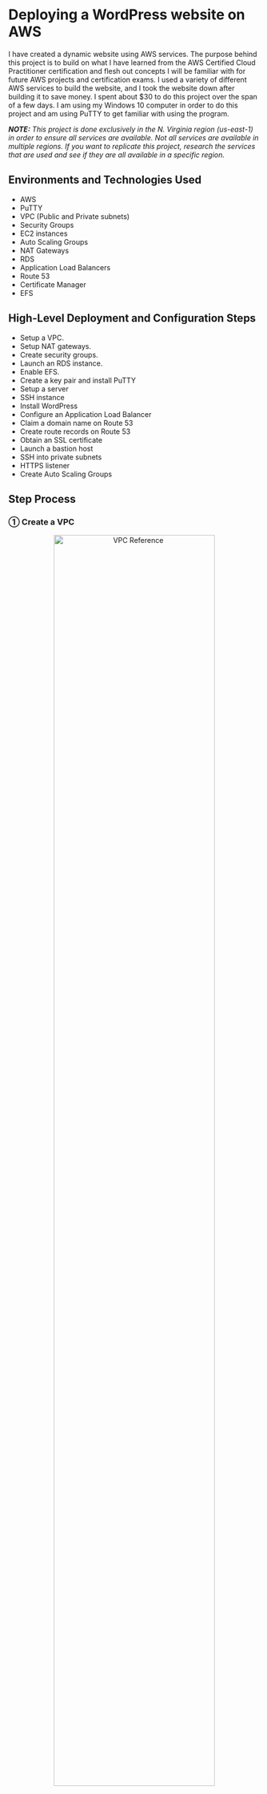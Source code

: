 <h1>Deploying a WordPress website on AWS</h1>

I have created a dynamic website using AWS services. The purpose behind this project is to build on what I have learned from the AWS Certified Cloud Practitioner certification and flesh out concepts I will be familiar with for future AWS projects and certification exams. I used a variety of different AWS services to build the website, and I took the website down after building it to save money. I spent about $30 to do this project over the span of a few days. I am using my Windows 10 computer in order to do this project and am using PuTTY to get familiar with using the program. 

_<b>NOTE:</b> This project is done exclusively in the N. Virginia region (us-east-1) in order to ensure all services are available. Not all services are available in multiple regions. If you want to replicate this project, research the services that are used and see if they are all available in a specific region._

<h2>Environments and Technologies Used</h2>

- AWS
- PuTTY
- VPC (Public and Private subnets)
- Security Groups
- EC2 instances
- Auto Scaling Groups
- NAT Gateways
- RDS
- Application Load Balancers
- Route 53
- Certificate Manager
- EFS

<h2>High-Level Deployment and Configuration Steps</h2>

- Setup a VPC.
- Setup NAT gateways.
- Create security groups.
- Launch an RDS instance.
- Enable EFS.
- Create a key pair and install PuTTY
- Setup a server
- SSH instance
- Install WordPress
- Configure an Application Load Balancer
- Claim a domain name on Route 53
- Create route records on Route 53
- Obtain an SSL certificate
- Launch a bastion host
- SSH into private subnets
- HTTPS listener
- Create Auto Scaling Groups

<h2>Step Process</h2>

<h3>&#9312; Create a VPC</h3>

<p align="center">
<img src="https://i.imgur.com/Tqq0xAr.jpg" height="80%" width="80%" alt="VPC Reference"/>
</p>

- A three-tier VPC will serve as the architecture for the project. The first tier will have the public subnets. The public subnets will host resources such as NAT Gateways, Application Load Balancers, and eventually a bastion host. The second tier will host a private subnet. The web servers (EC2 instances ) will be hosted there. The third tier will have another private subnet which will host the database necessary to complete the project. The subnets will be duplicated across multiple availability zones to increase fault tolerance and high availability. An Internet Gateway and route table will also be created to allow resources in the VPC to access the internet.

- The VPC will be created in the N. Virginia region. From the AWS Management console, navigate to the VPC service. In the VPCs menu, click Create VPC.
  - Give a name to the VPC (in my case, it is Dev VPC) and enter the IPv4 CIDR block (10.0.0.0/16). Leave the rest of the settings as default and click Create VPC.

<p align="center">
<img src="https://i.imgur.com/4bpt43d.png" height="80%" width="80%" alt="Step 1-1"/>
</p>

- Next, DNS host names have to be enabled for the VPC that was created. Under Actions, select Edit VPC settings. Under DNS settings, make sure Enable DNS resolution and Enable DNS hostnames are checked and save the changes.

<p align="center">
<img src="https://i.imgur.com/RXp9haj.png" height="80%" width="80%" alt="Step 1-2"/>
</p>

<p align="center">
<img src="https://i.imgur.com/nnqQFcZ.png" height="80%" width="80%" alt="Step 1-3"/>
</p>

- An internet gateway will now be created for the VPC. On the left-hand menu, select Internet Gateways. Click Create internet gateway.
  - Give a name for the internet gateway (in my case, it is Dev Internet Gateway) and create it.

<p align="center">
<img src="https://i.imgur.com/P984xtj.png" height="80%" width="80%" alt="Step 1-4"/>
</p>

- After creating the internet gateway, it will have to be attached to the VPC. This is to ensure the VPC can communicate with the internet. There will be an option that says to Attach to a VPC after the internet gateway has been created.
  - One thing to note is that you can only attach one internet gateway to one VPC. When you go to attach an internet gateway to a VPC on AWS, you can only select VPCs that do not have internet gateways.

<p align="center">
<img src="https://i.imgur.com/VaRicio.png" height="80%" width="80%" alt="Step 1-5"/>
</p>

- Now that the internet gateway is attached to the VPC, public subnets will be created in two availability zones (us-east-1a and us-east-1b).
  - Select the Subnets tab on the left-hand menu. Click Create subnet. When creating your public subnets, make sure the Dev VPC is selected. For the first public subnet, name it Public Subnet AZ1 and make sure it is in the us-east-1a availability zone. Its IPv4 CIDR block should be 10.0.0.0/24. For the second public subnet, name it Public Subnet AZ2 and make sure it is in the us-east-1b availability zone. Its IPv4 CIDR block should be 10.0.1.0/24.

<p align="center">
<img src="https://i.imgur.com/1QhrXhb.png" height="80%" width="80%" alt="Step 1-6"/>
</p>

<p align="center">
<img src="https://i.imgur.com/toddnWF.png" height="80%" width="80%" alt="Step 1-7"/>
</p>

- After the public subnets are created, the auto enable IP settings need to be enabled for both subnets. This means when an EC2 instance is launched in the subnets, the instances will be assigned an appropriate public IP address in order to communicate with the internet.
  - For each subnet, select them and click on Edit subnet settings. Make sure Enable auto-assign public IPv4 address is turned on for both subnets and save the changes.

<p align="center">
<img src="https://i.imgur.com/YJbkxaN.png" height="80%" width="80%" alt="Step 1-8"/>
</p>

<p align="center">
<img src="https://i.imgur.com/TxhpCUJ.png" height="80%" width="80%" alt="Step 1-9"/>
</p>

- A public route table will now be created.
  - Select the Route Tables tab on the left-hand menu. A route table was already created when the VPC was made. This is referred to as the main route table and is private by default. Click Create route table and name the new route table Public Route Table. It will be attached to the Dev VPC.
 
<p align="center">
<img src="https://i.imgur.com/s1gIgpk.png" height="80%" width="80%" alt="Step 1-10"/>
</p>

- A public route will be added to the route table that was made. This public route will route traffic to the internet.
  - Under the Routes tab for the Public Route Table, click Edit Routes. Add a new route where the Destination is 0.0.0.0/0 (this means all traffic) and the Target is the Dev Internet Gateway. Save the changes.

<p align="center">
<img src="https://i.imgur.com/5Nt9aoP.png" height="80%" width="80%" alt="Step 1-11"/>
</p>

<p align="center">
<img src="https://i.imgur.com/wuOursD.png" height="80%" width="80%" alt="Step 1-12"/>
</p>

- The next thing that needs to be done is to associate the public subnets with the public route table.
  - While under the menu for Public Route Table, open the Subnet associations tab and scroll to Explicit subnet associations. Click on Edit subnet associations. Select both public subnets and save the associations.

 <p align="center">
<img src="https://i.imgur.com/0csGYLF.png" height="80%" width="80%" alt="Step 1-13"/>
</p>

 <p align="center">
<img src="https://i.imgur.com/0zVDZug.png" height="80%" width="80%" alt="Step 1-14"/>
</p>

- In order to finish creating the VPC, the four private subnets need to be created.
  - On the left-hand menu, click on Subnets and create the private subnets for the VPC. When creating your private subnets, make sure the Dev VPC is selected. For the first private subnet, name it Private App Subnet AZ1 and make sure it is in the us-east-1a availability zone. Its IPv4 CIDR block should be 10.0.2.0/24. For the second private subnet, name it Private App Subnet AZ2 and make sure it is in the us-east-1b availability zone. Its IPv4 CIDR block should be 10.0.3.0/24. For the third private subnet, name it Private Data Subnet AZ1 and make sure it is in the us-east-1a availability zone. Its IPv4 CIDR block should be 10.0.4.0/24. For the fourth private subnet, name it Private Data Subnet AZ2 and make sure it is in the us-east-1b availability zone. Its IPv4 CIDR block should be 10.0.5.0/24.

<p align="center">
<img src="https://i.imgur.com/t5sHdIT.png" height="80%" width="80%" alt="Step 1-15"/>
</p>

<p align="center">
<img src="https://i.imgur.com/Frc068s.png" height="80%" width="80%" alt="Step 1-16"/>
</p>

<p align="center">
<img src="https://i.imgur.com/6UgkdLh.png" height="80%" width="80%" alt="Step 1-17"/>
</p>

<p align="center">
<img src="https://i.imgur.com/3wbbJrt.png" height="80%" width="80%" alt="Step 1-18"/>
</p>

- Before you continue, make sure all 6 subnets are in the correct Availability Zones. The project will rely heavily on all the subnets and all resources and data will flow across the VPC.

_<b>NOTE:</b> When you create a route to a route table, all the subnets associated within the route table will automatically become public. Subnets are private when the route table does not have a route. In the Route Tables tab, check each route table to confirm each subnet are where they belong as shown below. The private subnets should be in the main route table that was automatically created when the VPC was first made. This is because these subnets do not have explicit associations, unlike the public subnets. The main route table is routing traffic locally within the VPC._

<p align="center">
<img src="https://i.imgur.com/8wTlXJy.png" height="80%" width="80%" alt="Step 1-19"/>
</p>

<h3>&#9313; Create NAT gateways</h3>

<p align="center">
<img src="https://i.imgur.com/kFiYDfb.jpg" height="80%" width="80%" alt="Step 2"/>
</p>

- Two NAT gateways will be created within the first and second Availability Zones. One will be in Public Subnet AZ1 and will be tied to a new private route table via a route that will connect the two together. The route table will also be associated with the Private App Subnet AZ1 and Private Data Subnet AZ1 subnets within the VPC. The second NAT gateway wil be created in Public Subnet AZ1 and tied to a new private route table with a route. The second route table will be associated with the Private App Subnet AZ2 and Private Data Subnet AZ2 subnets within the VPC.
- On the AWS management console, navigate to the VPC service. Select NAT Gateways on the VPC Dashboard. Create the first NAT gateway in Public Subnet AZ1. Name it NAT Gateway AZ1. Make sure to click Allocate Elastic IP before creating the NAT gateway.

<p align="center">
<img src="https://i.imgur.com/xy6mj0E.png" height="80%" width="80%" alt="Step 2-1"/>
</p>

- Now that the NAT gateway is created, a private route table and the appropriate route will be created so there will be access to the internet. Call this new route table Private Route Table AZ1 and put it in the Dev VPC. For the route, make sure the Destination is 0.0.0.0/0 and the Target is NAT Gateway AZ1.

<p align="center">
<img src="https://i.imgur.com/ZB8sq4W.png" height="80%" width="80%" alt="Step 2-2"/>
</p>

<p align="center">
<img src="https://i.imgur.com/GsrBCwU.png" height="80%" width="80%" alt="Step 2-3"/>
</p>

- The next step is to associate the route table with Private App Subnet AZ1 and Private Data Subnet AZ1. In Private Route Table AZ1, open the Subnet associations tab and click on Edit subnet associations. Select Private App Subnet AZ1 and Private Data Subnet AZ1 and save the associations.

<p align="center">
<img src="https://i.imgur.com/VNPTmid.png" height="80%" width="80%" alt="Step 2-4"/>
</p>

- Repeat the previous steps in order to create a NAT gateway in Public Subnet AZ2.
  - Name the second NAT gateway NAT Gateway AZ2.
  - Name the second route table Private Route Table AZ2 and put it in the Dev VPC.
  - Add a route where the Destination is 0.0.0.0/0 and the Target is NAT Gateway AZ2.
  - Associate the route table with Private App Subnet AZ2 and Private Data Subnet AZ2.

<h3>&#9314; Create Security Groups</h3>

<p align="center">
<img src="https://i.imgur.com/yw8HU3r.jpg" height="80%" width="80%" alt="Step 3"/>
</p>

- The above image details all the security groups that need to be created to continue with the project. The Application Load Balancer will have a security group to allow internet traffic (HTTP and HTTPS). One security group will be dedicated to allow SSH access to EC2 instances using your IP address. (Any time an SSH security group is created, it is always best practice to limit the source to your IP address for safety.) A security group will be created for web servers in the Private App Subnets. The sources for this security group will be limited to the ALB and SSH security groups respectively. A security group will be created for the RDS database that will be hosted on the Private Data Subnets and the source will be from the Webserver security group. An EFS security group will be made for elastic file system and use previous security groups for the sources.
- On the AWS management console, navigate to the VPC service. On the VPC Dashboard, open the Security Groups tab. The first security group that will be created is the ALB Security Group. Click on Create security group to get started. Make sure the security group is in the Dev VPC. For Inbound rules, there will be two rules that will be added. For the Type, select HTTP and HTTPS. The Sources will come from Anywhere. To have this setting, input the CIDR block 0.0.0.0/0. Click Create security group to confirm the settings.

<p align="center">
<img src="https://i.imgur.com/RHjr9gP.png" height="80%" width="80%" alt="Step 3-1"/>
</p>

<p align="center">
<img src="https://i.imgur.com/Bafkoaa.png" height="80%" width="80%" alt="Step 3-2"/>
</p>

- Create the rest of the security groups with the following settings:
  - SSH Security Group - VPC: Dev VPC, Inbound rules: SSH, Source: My IP
  - Webserver Security Group - VPC: Dev VPC, Inbound rules: HTTP, Source: ALB Security Group, Inbound rules: HTTPS, Source: ALB Security Group, Inbound rules: SSH, Source: SSH Security Group.
  - Database Security Group - VPC: Dev VPC, Inbound rules: MySQL/Aurora, Source: Webserver Security Group.
  - EFS Security Group - VPC: Dev VPC, Inbound rules: NFS, Source: Webserver Security Group, Inbound rules: SSH, Source: SSH Security Group.
- After the EFS Security Group is created, click on Edit inbound rules to add one more important rule:
  - Add an additional NFS rule where the source is from the EFS Security Group. This rule could not be added unless the security group was already created.

<p align="center">
<img src="https://i.imgur.com/LF15HvK.png" height="80%" width="80%" alt="Step 3-3"/>
</p>

<h3>&#9315; Create the RDS Instance</h3>

<p align="center">
<img src="https://i.imgur.com/mx6xtMG.jpg" height="80%" width="80%" alt="Step 4"/>
</p>

- The next step is to create a RDS database in the Private Data Subnets. On the AWS management console, navigate to the RDS service to get started. Before creating the RDS instance, subnet groups need to be created. They specify which subnets the RDS database will be created in. Select Subnet groups on the RDS Dashboard and click Create DB subnet group.
  - Name the group database subnets and place it in the Dev VPC. Under the Add subnets section, select the us-east-1a and us-east-1b Availability Zones. For Subnets, select the subnets with the CIDR blocks 10.0.4.0/24 and 10.0.5.0/24. Click Create to make the subnet group.

<p align="center">
<img src="https://i.imgur.com/3N0vEt9.png" height="80%" width="80%" alt="Step 4-1"/>
</p>

- Now that the subnet group is created, it is time to make the database itself. Click on Databases on the left-hand menu and click on Create database. Use the following parameters to create the database:
  - Creation method: Standard create
  - Engine options: MySQL
  - Engine Version: MySQL 5.7 (The latest version of 5.7 as in the future, more updated versions will be released beyond when I created the website.)
  - Templates: Dev/Test
  - DB instance identifier: dev-rds-db
  - Master username: (Whatever you choose, in my case it is ernesto.)
  - Master password: (Whatever you choose, in my case it is Password1. Make sure you remember this password as there will be no way to retrieve it afterward.)
  - DB instance class: Burstable classes (db.t2.micro)
  - VPC: Dev VPC
  - Subnet group: database subnets
  - VPC security group: Choose existing (Database Security Group)
  - Availability Zone: us-east-1b
  - Database authentication: Password authentication
  - Initial database name: applicationdb (Make sure you expand Additional configuration to see this parameter, you must specify a name or else RDS will not make the database.)
- After the database is created (it will take a few minutes for AWS to create), click on the database indentifier name. Under the Connectivity & security tab, take note of the Endpoint of the database. This information will be used later when connecting to the database using an EC2 instance. Under the Configuration tab, take note of the DB instance ID and DB name as they will also be used to connect to the database.

<p align="center">
<img src="https://i.imgur.com/PGn58sg.png" height="80%" width="80%" alt="Step 4-2"/>
</p>

<p align="center">
<img src="https://i.imgur.com/IIeUG0w.png" height="80%" width="80%" alt="Step 4-3"/>
</p>

<h3>&#9316; Create the Elastic File System (EFS)</h3>

- Now that the RDS database is in place, it is time to create an EFS file system with mount targets in the Private Data Subnets in both Availability Zones. This is to ensure the web servers can have access to shared files.
- On the AWS management console, navigate to the EFS service and click Create file system and Customize. Use the following parameters to create the file system:
  - Name: Dev-EFS
  - Encryption: Check off Enable encryption of data at rest (This is to ensure we do not get charged for the encryption.)
  - Tag key: Name, Tag value: Dev-EFS
  - VPC: Dev VPC
  - Mount targets: us-east-1a, Private Data Subnet AZ1, EFS Security Group and us-east-1b, Private Data Subnet AZ2, EFS Security Group
  - File system policy: Leave everything as default

<p align="center">
<img src="https://i.imgur.com/8gXgWA4.png" height="80%" width="80%" alt="Step 5-1"/>
</p>

<p align="center">
<img src="https://i.imgur.com/T6798l6.png" height="80%" width="80%" alt="Step 5-2"/>
</p>

- Now that the elastic file system is created, click on the File system ID and click on Attach. This information will be used later in the project to mount the file system.

<p align="center">
<img src="https://i.imgur.com/9XEGzAk.png" height="80%" width="80%" alt="Step 5-3"/>
</p>

<p align="center">
<img src="https://i.imgur.com/2ISmlXF.png" height="80%" width="80%" alt="Step 5-4"/>
</p>

<h3>&#9317; Create a Key Pair</h3>

- A key pair will now have to be created in order to progress further with the project. On the AWS management console, navigate to the EC2 service. On the left-hand menu, click on Key Pairs and click Create key pair.
  - Name the key pair (in my case, myec2key) and make sure the Key pair type is RSA. The file format will be kept as .ppk because I will be using the key pair for use with PuTTY.

<p align="center">
<img src="https://i.imgur.com/NHsrLTe.png" height="80%" width="80%" alt="Step 6-1"/>
</p>

<p align="center">
<img src="https://i.imgur.com/iXgObty.png" height="80%" width="80%" alt="Step 6-2"/>
</p>

- When a key pair is made, two keys are generated: a public key and a private key. The key on the AWS console is the public key and it will be used in the EC2 instance when it is launched. The key that is downloaded on the computer is the private key and it will be used whenever SSH is used to access an instance.

<h3>&#9318; Launching a Setup Server</h3>

- An EC2 instance will be launched in Public Subnet AZ1 in order to install the website and move files to the EFS. On the AWS management console, navigate to the EC2 service and select Instances (running). Click on Launch instances to get started. Use the following parameters for the instance:
  - Name: Setup Server
  - Application and OS Images: Amazon Linux
  - AMI: Amazon Linux 2 AMI (Free tier eligible)
  - Instance type: t2.micro
  - Key pair (login): myec2key (the key pair that you created)
  - VPC: Dev VPC
  - Subnet: Public Subnet AZ1
  - Firewall (security groups): SSH Security Group, ALB Security Group, Webserver Security Group

<p align="center">
<img src="https://i.imgur.com/0ZSMbeb.png" height="80%" width="80%" alt="Step 7-1"/>
</p>

<p align="center">
<img src="https://i.imgur.com/X87q45d.png" height="80%" width="80%" alt="Step 7-2"/>
</p>

<p align="center">
<img src="https://i.imgur.com/ut8LC58.png" height="80%" width="80%" alt="Step 7-3"/>
</p>

<h3>&#9319; Accessing the Public Subnet EC2 Instance</h3>

- Because I am using a Windows computer, I will be using PuTTY to SSH into the instance that was created. While it is possible to not use PuTTY since I am using a Windows 10 computer, I will still use PuTTY for practice.
- To SSH into the instance, copy the instance's Public IPv4 address. Within the Session tab of PuTTY, enter the Host Name ec2-user@(Public IPv4 address). In the Connection tab, expand SSH and expand Auth. Select Credentials under the Auth tab. Enter the private key that was downloaded to the computer when the key pair was created earlier in the project. After you click Open, you will successfully access the EC2 instance.

<p align="center">
<img src="https://i.imgur.com/P3r8ZZR.png" height="80%" width="80%" alt="Step 8-1"/>
</p>

<p align="center">
<img src="https://i.imgur.com/0UaATYQ.png" height="80%" width="80%" alt="Step 8-2"/>
</p>

<p align="center">
<img src="https://i.imgur.com/a7V4UkB.png" height="80%" width="80%" alt="Step 8-3"/>
</p>

<h3>&#9320; Installing WordPress</h3>

- Once the EC2 instance has been accessed through SSH, commands will have to be run in order to install the WordPress website. Before continuing, make sure that the relevant EFS mount data has been copied from a previous step in the project. In the EFS that was created earlier, the Attach menu will show the code that is necessary to mount the EFS. Make sure to copy the highlighted section in the image below.

<p align="center">
<img src="https://i.imgur.com/snqtoNi.png" height="80%" width="80%" alt="Step 9-1"/>
</p>

- Within the PuTTY session, run the following commands (and make sure to place the EFS code where specified and remove the parentheses around it):
  - sudo su
  - yum update -y
  - mkdir -p /var/www/html
  - sudo mount -t nfs4 -o nfsvers=4.1,rsize=1048576,wsize=1048576,hard,timeo=600,retrans=2,noresvport (EFS code):/ /var/www/html

- Now that the EFS has been mounted, Apache will have to be installed. Run the following commands:
  - sudo yum install -y httpd httpd-tools mod_ssl
  - sudo systemctl enable httpd
  - sudo systemctl start httpd

- Next, PHP 7.4 will be installed with the following commands:
  - sudo amazon-linux-extras enable php7.4
  - sudo yum clean metadata
  - sudo yum install php php-common php-pear -y
  - sudo yum install php-{cgi,curl,mbstring,gd,mysqlnd,gettext,json,xml,fpm,intl,zip} -y

- MySQL 5.7 will be installed with these commands:
  - sudo rpm -Uvh https://dev.mysql.com/get/mysql57-community-release-el7-11.noarch.rpm
  - sudo rpm --import https://repo.mysql.com/RPM-GPG-KEY-mysql-2022
  - sudo yum install mysql-community-server -y
  - sudo systemctl enable mysqld
  - sudo systemctl start mysqld

- Some web files will need to have their permissions changed. Run these commands to set the permissions:
  - sudo usermod -a -G apache ec2-user
  - sudo chown -R ec2-user:apache /var/www
  - sudo chmod 2775 /var/www && find /var/www -type d -exec sudo chmod 2775 {} \;
  - sudo find /var/www -type f -exec sudo chmod 0664 {} \;
  - chown apache:apache -R /var/www/html

- The WordPress files will now be downloaded and moved to the html directory with the following commands:
  - wget https://wordpress.org/latest.tar.gz
  - tar -xzf latest.tar.gz
  - cp -r wordpress/* /var/www/html/
 
- A WordPress configuration file will have to be created and modified. Run these commands:
  - cp /var/www/html/wp-config-sample.php /var/www/html/wp-config.php
  - nano /var/www/html/wp-config.php

<p align="center">
<img src="https://i.imgur.com/oWHtG8G.png" height="80%" width="80%" alt="Step 9-2"/>
</p>

- Within the text editor for the configuration file, some information needs to be inserted from the RDS instance that was created earlier in the project. Go to the RDS console from AWS to get this information. In the database that was created, open the Configuration tab to get the necessary information.
  - Copy the DB name from the Configuration tab and replace it where database_name_here is.

_<b>NOTE:</b> Make sure to copy the DB name and NOT the DB instance ID. They refer to different things and are not the same thing. Make sure what you are copying is the DB name. Refer to the image below. The Database instance ID is highlighted here. DB name is located underneath it._

<p align="center">
<img src="https://i.imgur.com/ikK6jvP.png" height="80%" width="80%" alt="Step 9-3"/>
</p>

- The next things to change in the file are the username and password for the RDS database. Enter the master username and password for the database when it was created. Replace username_here and password_here respectively.
- The next thing to change is the database hostname in the file. The database hostname will be the endpoint of the RDS instance. Return to the RDS console and open the Connectivity & security. Copy the endpoint and replace localhost within the configuration file.

<p align="center">
<img src="https://i.imgur.com/SzI29kR.png" height="80%" width="80%" alt="Step 9-4"/>
</p>

- Now that the necessary information is inserted in the configuration file, the EC2 instance will now be able to connect to the RDS instance. Save all the changes and run the last command to restart the Apache web server:
  - service httpd restart
- Return to the EC2 console and copy the Public IPv4 address of the Setup Server. Open a new tab in the web browser and paste the IPv4 address. When everything has been configured correctly, a WordPress welcome page will be shown. Enter the necessary information to create the admin account and website. The Setup Server cannot be deleted yet as the next step is to create the application load balancer.

<p align="center">
<img src="https://i.imgur.com/TFawYpa.png" height="80%" width="80%" alt="Step 9-5"/>
</p>

<p align="center">
<img src="https://i.imgur.com/xW5Phri.png" height="80%" width="80%" alt="Step 9-6"/>
</p>

<h3>&#9321; Create the Application Load Balancer</h3>

- An application load balancer will be created to distribute web traffic across EC2 instances in the Private App Subnets in the VPC. Before creating the application load balancer, new EC2 instances will be launched in the Private App Subnets. Navigate to the EC2 service to get started. Launch an instance with the following configurations:
  - Name and Tags: Name, Webserver AZ1
  - Application and OS Images: Amazon Linux 2 AMI (free tier eligible)
  - Instance type: t2.micro
  - Key pair: myec2key (the key pair that you created earlier)
  - VPC: Dev VPC
  - Subnet: Private App Subnet AZ1
  - Firewall (security groups): Web Server Security Group
- For the user data, some commands will be pasted in. This means that the commands will be run whenever the instance is booting up. Before pasting the commands in the user data, return to the EFS console and obtain the mount data that was previously used to install WordPress earlier in the project.

<p align="center">
<img src="https://i.imgur.com/mnUdGeu.png" height="80%" width="80%" alt="Step 10-1"/>
</p>

- Paste the following script into the user data section of the EC2 instance creation menu (and replace the EFS data where specified):
  - #!/bin/bash
  - yum update -y
  - sudo yum install -y httpd httpd-tools mod_ssl
  - sudo systemctl enable httpd
  - sudo systemctl start httpd
  - sudo amazon-linux-extras enable php7.4
  - sudo yum clean metadata
  - sudo yum install php php-common php-pear -y
  - sudo yum install php-{cgi,curl,mbstring,gd,mysqlnd,gettext,json,xml,fpm,intl,zip} -y
  - sudo rpm -Uvh https://dev.mysql.com/get/mysql57-community-release-el7-11.noarch.rpm
  - sudo rpm --import https://repo.mysql.com/RPM-GPG-KEY-mysql-2022
  - sudo yum install mysql-community-server -y
  - sudo systemctl enable mysqld
  - sudo systemctl start mysqld
  - echo "(EFS data):/ /var/www/html nfs4 nfsvers=4.1,rsize=1048576,wsize=1048576,hard,timeo=600,retrans=2 0 0" >> /etc/fstab
  - mount -a
  - chown apache:apache -R /var/www/html
  - sudo service httpd restart
 
<p align="center">
<img src="https://i.imgur.com/rWC269n.png" height="80%" width="80%" alt="Step 10-2"/>
</p>

- Launch a second EC2 instance while the first one is being made and use the following configurations:
  - Name and Tags: Key - Name, Value - Webserver AZ2
  - Application and OS Images: Amazon Linux 2 AMI (free tier eligible)
  - Instance type: t2.micro
  - Key pair: myec2key (the key pair that you created earlier)
  - VPC: Dev VPC
  - Subnet: Private App Subnet AZ2
  - Firewall (security groups): Web Server Security Group
  - User data: the same user data script that was used in the first instance

- After creating the two EC2 instances, the next step is to create the target group and put the instances in the target group to allow the application load balancer to route traffic to them. On the left-hand menu, open the Target Groups tab and click on Create target group. Use the following configurations to make the target group:
  - Target type: Instances
  - Name: Dev-TG
  - Protocol: HTTP
  - VPC: Dev VPC
  - Advanced health check settings - Success codes: 200,301,302
  - Register targets: Webserver AZ1 and Webserver AZ2 (click on Include as pending below to confirm the choices)

<p align="center">
<img src="https://i.imgur.com/NtCmQyg.png" height="80%" width="80%" alt="Step 10-3"/>
</p>

- The next step is to create the application load balancer. Select Load Balancers on the left-hand menu and click on Create load balancer. Use these configurations to create the application load balancer:
  - Load balancer name: Dev-ALB
  - Scheme: Internet-facing
  - IP address type: IPv4
  - VPC: Dev VPC
  - Mappings: us-east-1a - Public Subnet AZ, us-east-1b - Public Subnet AZ2
  - Security groups: ALB Security Group
  - Listener HTTP 80 Default Action: Forward to Dev-TG

- After the application load balancer is active, copy the DNS name and paste it in a new browser tab. The website can now be accessed using the DNS name of the application load balancer.

<p align="center">
<img src="https://i.imgur.com/D2plyij.png" height="80%" width="80%" alt="Step 10-4"/>
</p>

<p align="center">
<img src="https://i.imgur.com/vC2fNyf.png" height="80%" width="80%" alt="Step 10-5"/>
</p>

- Any time the address is changed, it is necessary to go into the WordPress settings as an admin and change the domain address there. Before accessing the settings, copy the domain name of the application load balancer. After the domain name, type /wp-admin and press Enter. You will be prompted to log in as the admin using the WordPress crendentials when the website was first made. Click on Settings and paste the domain address in the WordPress Address and Site Address boxes (remove the / at the end of the address if it is retained).

<p align="center">
<img src="https://i.imgur.com/NSlCbst.png" height="80%" width="80%" alt="Step 10-6"/>
</p>

<p align="center">
<img src="https://i.imgur.com/p3LzW2V.png" height="80%" width="80%" alt="Step 10-7"/>
</p>

- Now that the instances are launched in the Private App Subnets and the website can be accessed via the DNS name of the application load balancer, there is no need to have the Setup Server running. Terminate the Setup Server on the EC2 console.

<p align="center">
<img src="https://i.imgur.com/rVWN8te.png" height="80%" width="80%" alt="Step 10-8"/>
</p>

<h3>&#9322; Register a Domain Name</h3>

- A domain name will be registered with Route 53 to be used as the url for the WordPress website. This domain name will be used instead of the DNS name of the application load balancer. Navigate to the Route 53 service on AWS to get started. Click on Registered domains to get started.
  - I am registering ernestoawswebsitelab.com for the purposes of the project. It will cost $13 to register the domain name. Enter the contact information to complete the transaction and make sure privacy protection is enabled. Give at least 15 minutes for the domain name to be registered. It may take longer for the registration to go through, just be patient.
 
<p align="center">
<img src="https://i.imgur.com/axFpFkN.png" height="80%" width="80%" alt="Step 11-1"/>
</p>

<p align="center">
<img src="https://i.imgur.com/yaxmGAz.png" height="80%" width="80%" alt="Step 11-2"/>
</p>

<p align="center">
<img src="https://i.imgur.com/2pBLEFk.png" height="80%" width="80%" alt="Step 11-3"/>
</p>

<h3>&#9323; Create a Record Set</h3>

- After getting a registered domain name, a record set will be created in Route 53 to access the website with the domain name. Navigate to the Route 53 service and click on Hosted zones to get started. Select the domain name and click on Create record. Use the following configurations to create the record:
  - Record name: www
  - Record type: A
  - Toggle Alias next to Route Traffic to
  - Route Traffic to: Alias to Application and Classic Load Balancer
  - Region: US East (N. Virginia) [us-east-1]
  - Load balancer: The application load balancer created earlier

<p align="center">
<img src="https://i.imgur.com/NNt8evg.png" height="80%" width="80%" alt="Step 12-1"/>
</p>

- Now that the record set is made, the website can now be accessed using the domain name. Select the record that was created and copy the record name. Paste the record name into a new browser tab and the website will be accessed.

<p align="center">
<img src="https://i.imgur.com/RBD6WfA.png" height="80%" width="80%" alt="Step 12-2"/>
</p>

<p align="center">
<img src="https://i.imgur.com/ecG8l6L.png" height="80%" width="80%" alt="Step 12-3"/>
</p>

- Since the domain name has changed once again, it is time to update the WordPress URL settings to reflect this. Repeat the steps from updating the URL name after creating the application load balancer.

<p align="center">
<img src="https://i.imgur.com/IKBY67i.png" height="80%" width="80%" alt="Step 12-4"/>
</p>

<p align="center">
<img src="https://i.imgur.com/okdHD17.png" height="80%" width="80%" alt="Step 12-5"/>
</p>

<p align="center">
<img src="https://i.imgur.com/MfEgxox.png" height="80%" width="80%" alt="Step 12-6"/>
</p>

- The site URL will now be the domain name!

<h3>&#9324; Register an SSL Certificate</h3>

- SSL certificates are necessary to encrypt traffic between the web servers and web browser. This is a concept referred to as encryption in transit. All traffic from the website is currently not secure. The website will now have an appropriate SSL certificate using the Certificate Manager service on AWS. Request a public certificate from Certificate Manager to get started.

<p align="center">
<img src="https://i.imgur.com/Q5qIP9u.png" height="80%" width="80%" alt="Step 13-1"/>
</p>

- For domain names, enter the domain name that you have. Enter a second domain name and include the *. wildcard before the domain name again. Refer to the image below to see how to input the domain names. Make sure to select DNS validation and the RSA 2048 key algorithm before requesting the certificate. 

<p align="center">
<img src="https://i.imgur.com/jYpOVNq.png" height="80%" width="80%" alt="Step 13-2"/>
</p>

- When the certificate is pending validation, record sets need to be created in Route 53. This is to validate that the domain name belongs to the rightful owner. Click Create records in Route 53 and select the two domain names (this includes the wildcard that was created) to create the records. Wait a few minutes and refresh the page to see that the certificate has been issued.

<p align="center">
<img src="https://i.imgur.com/Iw6W4Px.png" height="80%" width="80%" alt="Step 13-3"/>
</p>

<p align="center">
<img src="https://i.imgur.com/lcyJQpC.png" height="80%" width="80%" alt="Step 13-4"/>
</p>

<p align="center">
<img src="https://i.imgur.com/08pcLbA.png" height="80%" width="80%" alt="Step 13-5"/>
</p>

<h3>&#9325; Launch a Bastion Host</h3>

- In order to SSH into the instances in the private subnets, an EC2 instance needs to be launched in a public subnet. This istance is called a bastion host. First, the instance in the public subnet needs to be accessed with SSH. From the public subnet instance, SSH into the private subnet. Navigate to the EC2 service and create a new instance to get started. Use the following configurations to make the bastion host:
  - Name: Bastion Host
  - Application and OS Images: Amazon Linux
  - Amazon Machine Image: Amazon Linux 2 AMI (free tier eligible)
  - Instance type: t2.micro
  - Key pair: myec2key (the key pair that was created earlier)
  - VPC: Dev VPC
  - Subnet: Public Subnet AZ1
  - Auto-assign Public IP: Enable
  - Firewall (security groups): SSH Security Group
 
<h3>&#9326; SSH into Private Subnets</h3>

- Now that the bastion host has been created, it is possible to SSH into the private subnets on the VPC. In order to do so, a PuTTY authentication agent known as Pageant needs to be installed. Search for PuTTY and select the search result that has greenend.org in the URL. Scroll down the Alternative binary files list and download and install Pageant from there.

<p align="center">
<img src="https://i.imgur.com/QDLNyEa.png" height="80%" width="80%" alt="Step 15-1"/>
</p>

- When you run Pageant, it will be a hidden icon on the bottom right. Click on its icon to open it. Click Add Key to add the private key on the computer and close the application. Once the key has been added to Pageant, it is possible to SSH into the private subnets.

<p align="center">
<img src="https://i.imgur.com/CD7l7TO.png" height="80%" width="80%" alt="Step 15-2"/>
</p>

- SSH into the bastion host to get started. Copy the bastion host's public IPv4 address and open PuTTY. For the host name, enter ec2-user@(IPv4 address). Expand the SSH and select Auth. Check Allow agent forwarding and click Open to access the bastion host. You will know if you have accessed the bastion host if the IP address on PuTTY matches the Private IPv4 address of the bastion host on the AWS console.

<p align="center">
<img src="https://i.imgur.com/s6X4Mjv.png" height="80%" width="80%" alt="Step 15-3"/>
</p>

<p align="center">
<img src="https://i.imgur.com/L8WFnQR.png" height="80%" width="80%" alt="Step 15-4"/>
</p>

<p align="center">
<img src="https://i.imgur.com/BODeBt4.png" height="80%" width="80%" alt="Step 15-5"/>
</p>

- It is now possible to SSH into a Private App Subnet. On the AWS console, select Webserver AZ1 and copy its Private IPv4 address. On PuTTY, enter the following command:
  - ssh ec2-user@(Private IP address)

<p align="center">
<img src="https://i.imgur.com/ZqIRIF8.png" height="80%" width="80%" alt="Step 15-6"/>
</p>

<h3>&#9327; Create an HTTPS Listener</h3>

- The application load balancer will need an HTTPS listener now that the SSL certificate has been issued. It is needed in order to secure the website. Navigate to the Load Balancers tab in the EC2 service. Select Dev-ALB and scroll to the Listeners and rules section.

<p align="center">
<img src="https://i.imgur.com/tTRVKCu.png" height="80%" width="80%" alt="Step 16-1"/>
</p>

- Click Add listener and use the following configurations:
  - Protocol: HTTPS
  - Action types: Forward to target groups
  - Target group: Dev-TG
  - Default SSL/TLS certificate: The certificate that you created earlier
 
<p align="center">
<img src="https://i.imgur.com/DVnn84n.png" height="80%" width="80%" alt="Step 16-2"/>
</p>

<p align="center">
<img src="https://i.imgur.com/OWraWri.png" height="80%" width="80%" alt="Step 16-3"/>
</p>

- The HTTPS listener will be edited after it has been created. This will allow HTTP traffic to be redirected to HTTPS. Select the HTTP listener and click Edit listener.

<p align="center">
<img src="https://i.imgur.com/BiRNsbl.png" height="80%" width="80%" alt="Step 16-4"/>
</p>

- Under Default actions, select Redirect to URL. The Protocol should be HTTPS. Save the changes.

<p align="center">
<img src="https://i.imgur.com/JYviuw6.png" height="80%" width="80%" alt="Step 16-5"/>
</p>

- The next step is to SSH into one of the Private App Subnets. Webserver AZ1 will accessed via the bastion host.
  - Escalate to root privileges with the command sudo su. Now that you are the root user, enter this command:
  - nano /var/www/html/wp-config.php

<p align="center">
<img src="https://i.imgur.com/nJGR5Kw.png" height="80%" width="80%" alt="Step 16-6"/>
</p>

- While in the text editor, paste the following code into the text editor in the location specified within the image.

<p align="center">
<img src="https://i.imgur.com/A3w4TLE.png" height="80%" width="80%" alt="Step 16-7"/>
</p>

<p align="center">
<img src="https://i.imgur.com/biow1us.png" height="80%" width="80%" alt="Step 16-8"/>
</p>

- Now that the configuration file has been modified, access the website in a new tab. Enter the domain name with HTTPS in the URL. When the website is accessed, the connection is now secure. Because the URL has changed again, update the WordPress settings as an admin to reflect the change.

<p align="center">
<img src="https://i.imgur.com/shuvAaU.png" height="80%" width="80%" alt="Step 16-9"/>
</p>

<p align="center">
<img src="https://i.imgur.com/dqhp8xe.png" height="80%" width="80%" alt="Step 16-10"/>
</p>

<p align="center">
<img src="https://i.imgur.com/4tadVoA.png" height="80%" width="80%" alt="Step 16-11"/>
</p>

<h3>&#9328; Create an Auto Scaling Group</h3>
